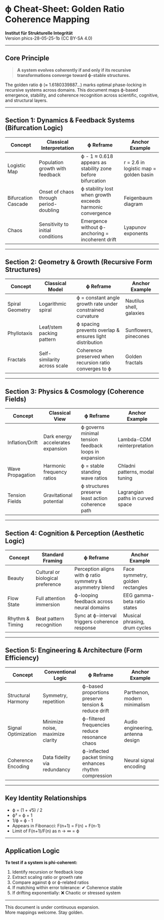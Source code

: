 # ϕ Cheat-Sheet: Golden Ratio Coherence Mapping

**Institut für Strukturelle Integrität**  
Version phics-28-05-25-1b (CC BY-SA 4.0)

---

## Core Principle

> **A system evolves coherently if and only if its recursive transformations converge toward ϕ-stable structures.**

The golden ratio ϕ (≈ 1.6180339887...) marks optimal phase-locking in recursive systems across domains. This document maps ϕ-based emergence, stability, and coherence recognition across scientific, cognitive, and structural layers.

---

## Section 1: Dynamics & Feedback Systems (Bifurcation Logic)

| Concept              | Classical Interpretation                            | ϕ Reframe                                                | Anchor Example                          |
|----------------------|------------------------------------------------------|--------------------------------------------------------------|------------------------------------------|
| Logistic Map         | Population growth with feedback                     | ϕ - 1 ≈ 0.618 appears as stability zone before bifurcation | r = 2.6 in logistic map = golden basin    |
| Bifurcation Cascade  | Onset of chaos through period-doubling              | ϕ stability lost when growth exceeds harmonic convergence   | Feigenbaum diagram                        |
| Chaos                | Sensitivity to initial conditions                   | Emergence without ϕ-anchoring = incoherent drift             | Lyapunov exponents                        |

---

## Section 2: Geometry & Growth (Recursive Form Structures)

| Concept           | Classical Model                      | ϕ Reframe                                                 | Anchor Example                 |
|-------------------|--------------------------------------|---------------------------------------------------------------|-------------------------------|
| Spiral Geometry   | Logarithmic spiral                   | ϕ = constant angle growth rate under constrained curvature   | Nautilus shell, galaxies       |
| Phyllotaxis       | Leaf/stem packing pattern            | ϕ spacing prevents overlap & ensures light distribution     | Sunflowers, pinecones          |
| Fractals          | Self-similarity across scale         | Coherence preserved when recursion ratio converges to ϕ       | Golden fractals                |

---

## Section 3: Physics & Cosmology (Coherence Fields)

| Concept         | Classical View                          | ϕ Reframe                                             | Anchor Example                     |
|-----------------|------------------------------------------|-------------------------------------------------------------|-------------------------------------|
| Inflation/Drift | Dark energy accelerates expansion       | ϕ governs minimal tension feedback loops in expansion     | Lambda-CDM reinterpretation       |
| Wave Propagation| Harmonic frequency ratios               | ϕ = stable standing wave ratios                          | Chladni patterns, modal tuning     |
| Tension Fields  | Gravitational potential                  | ϕ structures preserve least action coherence path         | Lagrangian paths in curved space  |

---

## Section 4: Cognition & Perception (Aesthetic Logic)

| Concept           | Standard Framing                        | ϕ Reframe                                             | Anchor Example                     |
|-------------------|------------------------------------------|-------------------------------------------------------------|-------------------------------------|
| Beauty            | Cultural or biological preference        | Perception aligns with ϕ ratio symmetry & asymmetry blend  | Face symmetry, golden rectangles  |
| Flow State        | Full attention immersion                | ϕ-looping feedback across neural domains                  | EEG gamma-beta ratio states       |
| Rhythm & Timing   | Beat pattern recognition                 | Sync at ϕ-interval triggers coherence response             | Musical phrasing, drum cycles     |

---

## Section 5: Engineering & Architecture (Form Efficiency)

| Concept              | Conventional Logic                            | ϕ Reframe                                           | Anchor Example                  |
|----------------------|------------------------------------------------|---------------------------------------------------------|----------------------------------|
| Structural Harmony   | Symmetry, repetition                          | ϕ-based proportions preserve tension & reduce drift    | Parthenon, modern minimalism     |
| Signal Optimization  | Minimize noise, maximize clarity             | ϕ-filtered frequencies reduce resonance chaos          | Audio engineering, antenna design|
| Coherence Encoding   | Data fidelity via redundancy                  | ϕ-inflected packet timing enhances rhythm compression | Neural signal encoding            |

---

## Key Identity Relationships

- ϕ = (1 + √5) / 2  
- ϕ² = ϕ + 1  
- 1/ϕ = ϕ - 1  
- Appears in Fibonacci: F(n+1) = F(n) + F(n-1)  
- Limit of F(n+1)/F(n) as n → ∞ = ϕ  

---

## Application Logic

**To test if a system is phi-coherent:**
1. Identify recursion or feedback loop
2. Extract scaling ratio or growth rate
3. Compare against ϕ or ϕ-related ratios
4. If matching within error tolerance: ✔ Coherence stable
5. If drifting exponentially: ❌ Chaotic or stressed system

---

This document is under continuous expansion.  
More mappings welcome. Stay golden.
